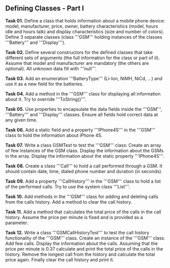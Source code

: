 ## Defining Classes - Part I

**Task 01.** Define a class that holds information about a mobile phone device:
         model, manufacturer, price, owner, battery characteristics (model, hours idle and hours talk)
         and display characteristics (size and number of colors). Define 3 separate classes
         (class '''GSM''' holding instances of the classes '''Battery''' and '''Display''').
         
**Task 02.** Define several constructors for the defined classes that take different sets of arguments
         (the full information for the class or part of it). Assume that model and manufacturer are mandatory
         (the others are optional). All unknown data fill with '''null'''.
         
**Task 03.** Add an enumeration '''BatteryType''' (Li-Ion, NiMH, NiCd, …) and use it as a new field for the batteries.

**Task 04.** Add a method in the '''GSM''' class for displaying all information about it. Try to override '''ToString()'''.

**Task 05.** Use properties to encapsulate the data fields inside the '''GSM''', '''Battery''' and '''Display''' classes.
         Ensure all fields hold correct data at any given time.

**Task 06.** Add a static field and a property '''IPhone4S''' in the '''GSM''' class to hold the information about iPhone 4S.

**Task 07.** Write a class GSMTest to test the '''GSM''' class:
         Create an array of few instances of the GSM class.
         Display the information about the GSMs in the array.
         Display the information about the static property '''IPhone4S'''.

**Task 08.** Create a class '''Call''' to hold a call performed through a GSM.
         It should contain date, time, dialed phone number and duration (in seconds).

**Task 09.** Add a property '''CallHistory''' in the '''GSM''' class to hold a list of the performed calls.
         Try to use the system class '''List<Call>'''.

**Task 10.** Add methods in the '''GSM''' class for adding and deleting calls from the calls history.
         Add a method to clear the call history.

**Task 11.** Add a method that calculates the total price of the calls in the call history.
         Assume the price per minute is fixed and is provided as a parameter.

**Task 12.** Write a class '''GSMCallHistoryTest''' to test the call history functionality of the '''GSM''' class.
         Create an instance of the '''GSM''' class.
         Add few calls.
         Display the information about the calls.
         Assuming that the price per minute is 0.37 calculate and print the total price of the calls in the history.
         Remove the longest call from the history and calculate the total price again.
         Finally clear the call history and print it.